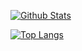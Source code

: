 [![Github Stats](https://github-readme-stats.vercel.app/api?username=IcePear-Jzx&count_private=true&show_icons=true&include_all_commits=true)](https://github.com/anuraghazra/github-readme-stats)

[![Top Langs](https://github-readme-stats.vercel.app/api/top-langs/?username=IcePear-Jzx&layout=compact&langs_count=6&hide=SystemVerilog,Assembly,Verilog)](https://github.com/anuraghazra/github-readme-stats)
